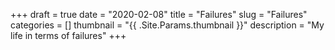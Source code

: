 +++ 
draft = true
date = "2020-02-08"
title = "Failures"
slug = "Failures"   
categories = []
thumbnail = "{{ .Site.Params.thumbnail }}"
description = "My life in terms of failures"
+++

